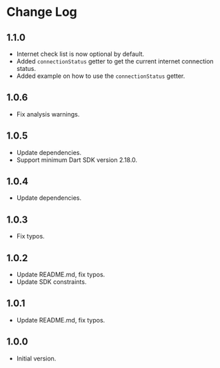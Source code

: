# Change Log

## 1.1.0

- Internet check list is now optional by default.
- Added `connectionStatus` getter to get the current internet connection status.
- Added example on how to use the `connectionStatus` getter.

## 1.0.6

- Fix analysis warnings.

## 1.0.5

- Update dependencies.
- Support minimum Dart SDK version 2.18.0.

## 1.0.4

- Update dependencies.

## 1.0.3

- Fix typos.

## 1.0.2

- Update README.md, fix typos.
- Update SDK constraints.

## 1.0.1

- Update README.md, fix typos.

## 1.0.0

- Initial version.
